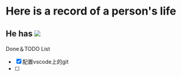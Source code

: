 # Here is a record of a person's life

## He has ![](https://img.shields.io/github/followers/Ediath-Wu?style=social)


Done＆TODO List

* [X] 配置vscode上的git
* [ ]
